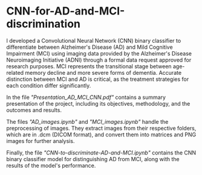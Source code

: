 # CNN-for-AD-and-MCI-discrimination
I developed a Convolutional Neural Network (CNN) binary classifier to differentiate between Alzheimer's Disease (AD) and Mild Cognitive Impairment (MCI) using imaging data provided by the Alzheimer's Disease Neuroimaging Initiative (ADNI) through a formal data request approved for research purposes. MCI represents the transitional stage between age-related memory decline and more severe forms of dementia. Accurate distinction between MCI and AD is critical, as the treatment strategies for each condition differ significantly.

In the file *"Presentation_AD_MCI_CNN.pdf"* contains a summary presentation of the project, including its objectives, methodology, and the outcomes and results.

The files *"AD_images.ipynb"* and *"MCI_images.ipynb"* handle the preprocessing of images. They extract images from their respective folders, which are in .dcm (DICOM format), and convert them into matrices and PNG images for further analysis.

Finally, the file *"CNN-to-discriminate-AD-and-MCI.ipynb"* contains the CNN binary classifier model for distinguishing AD from MCI, along with the results of the model's performance.

